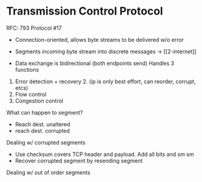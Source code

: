 # Transmission Control Protocol
RFC: 793
Protocol #17
- Connection-oriented, allows byte streams to be delivered w/o error
- Segments incoming byte stream into discrete messages -> [[2-internet]]

- Data exchange is bidirectional (both endpoints send)
Handles 3 functions
1. Error detection + recovery
	2. (ip is only best effort, can reorder, corrupt, etcs)
2. Flow control
3. Congestion control

What can happen to segment?
- Reach dest. unaltered
- reach dest. corrupted

Dealing w/ corrupted segments
- Use checksum covers TCP header and payload. Add all bits and sm sm
- Recover corrupted segment by resending segment

Dealing w/ out of order segments

